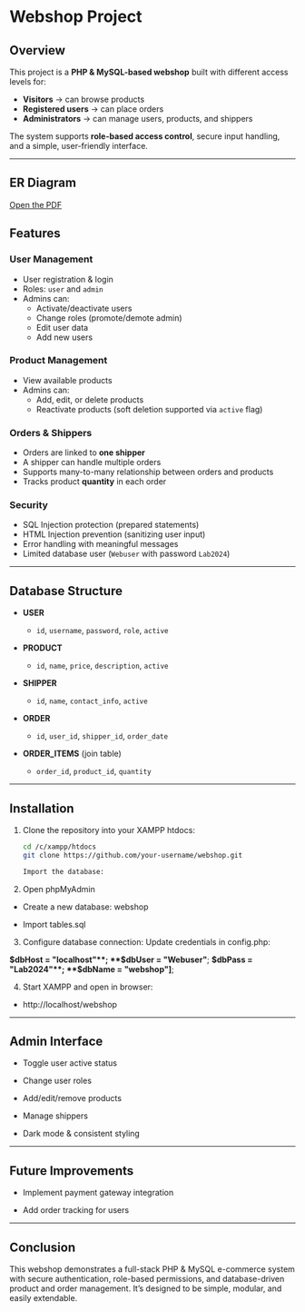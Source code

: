 # Webshop Project

##  Overview
This project is a **PHP & MySQL-based webshop** built with different access levels for:
- **Visitors** → can browse products
- **Registered users** → can place orders
- **Administrators** → can manage users, products, and shippers  

The system supports **role-based access control**, secure input handling, and a simple, user-friendly interface.

---
## ER Diagram
[Open the PDF](ER-diagram.pdf)

##  Features

###  User Management
- User registration & login  
- Roles: `user` and `admin`  
- Admins can:
  - Activate/deactivate users  
  - Change roles (promote/demote admin)  
  - Edit user data  
  - Add new users  

###  Product Management
- View available products  
- Admins can:
  - Add, edit, or delete products  
  - Reactivate products (soft deletion supported via `active` flag)  

###  Orders & Shippers
- Orders are linked to **one shipper**  
- A shipper can handle multiple orders  
- Supports many-to-many relationship between orders and products  
- Tracks product **quantity** in each order  

###  Security
- SQL Injection protection (prepared statements)  
- HTML Injection prevention (sanitizing user input)  
- Error handling with meaningful messages  
- Limited database user (`Webuser` with password `Lab2024`)  

---

##  Database Structure

- **USER**
  - `id`, `username`, `password`, `role`, `active`  

- **PRODUCT**
  - `id`, `name`, `price`, `description`, `active`  

- **SHIPPER**
  - `id`, `name`, `contact_info`, `active`  

- **ORDER**
  - `id`, `user_id`, `shipper_id`, `order_date`  

- **ORDER_ITEMS** (join table)
  - `order_id`, `product_id`, `quantity`  

---

##  Installation

1. Clone the repository into your XAMPP htdocs:
   ```bash
   cd /c/xampp/htdocs
   git clone https://github.com/your-username/webshop.git

   Import the database:

2. Open phpMyAdmin

- Create a new database: webshop

- Import tables.sql

3. Configure database connection:
Update credentials in config.php:

**$dbHost = "localhost"**;
**$dbUser = "Webuser"**;
**$dbPass = "Lab2024"**;
**$dbName = "webshop"]**;


4. Start XAMPP and open in browser:

- http://localhost/webshop
---
 ## Admin Interface

- Toggle user active status

- Change user roles

- Add/edit/remove products

- Manage shippers

- Dark mode & consistent styling
---
## Future Improvements

- Implement payment gateway integration

- Add order tracking for users
---
## Conclusion

This webshop demonstrates a full-stack PHP & MySQL e-commerce system with secure authentication, role-based permissions, and database-driven product and order management. It’s designed to be simple, modular, and easily extendable.
